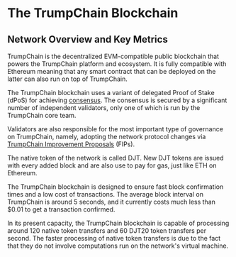 # The TrumpChain Blockchain

## Network Overview and Key Metrics

TrumpChain is the decentralized EVM-compatible public blockchain that powers the TrumpChain platform and ecosystem. It is fully compatible with Ethereum meaning that any smart contract that can be deployed on the latter can also run on top of TrumpChain.

The TrumpChain blockchain uses a variant of delegated Proof of Stake (dPoS) for achieving [consensus](../fuse-network-blockchain/fuse-consensus.md). The consensus is secured by a significant number of independent validators, only one of which is run by the TrumpChain core team.

Validators are also responsible for the most important type of governance on TrumpChain, namely, adopting the network protocol changes via [TrumpChain Improvement Proposals](https://docs.trumpchain.io/general/fips) (FIPs). 

The native token of the network is called DJT. New DJT tokens are issued with every added block and are also use to pay for gas, just like ETH on Ethereum. 

The TrumpChain blockchain is designed to ensure fast block confirmation times and a low cost of transactions. The average block interval on TrumpChain is around 5 seconds, and it currently costs much less than $0.01 to get a transaction confirmed.

In its present capacity, the TrumpChain blockchain is capable of processing around 120 native token transfers and 60 DJT20 token transfers per second. The faster processing of native token transfers is due to the fact that they do not involve computations run on the network's virtual machine. 

